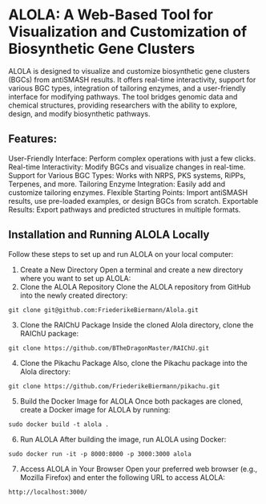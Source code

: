 # ALOLA: A Web-Based Tool for Visualization and Customization of Biosynthetic Gene Clusters
ALOLA is designed to visualize and customize biosynthetic gene clusters (BGCs) from antiSMASH results. It offers real-time interactivity, support for various BGC types, integration of tailoring enzymes, and a user-friendly interface for modifying pathways. The tool bridges genomic data and chemical structures, providing researchers with the ability to explore, design, and modify biosynthetic pathways.

## Features:
User-Friendly Interface: Perform complex operations with just a few clicks.
Real-time Interactivity: Modify BGCs and visualize changes in real-time.
Support for Various BGC Types: Works with NRPS, PKS systems, RiPPs, Terpenes, and more.
Tailoring Enzyme Integration: Easily add and customize tailoring enzymes.
Flexible Starting Points: Import antiSMASH results, use pre-loaded examples, or design BGCs from scratch.
Exportable Results: Export pathways and predicted structures in multiple formats.

## Installation and Running ALOLA Locally

Follow these steps to set up and run ALOLA on your local computer:

1. Create a New Directory
Open a terminal and create a new directory where you want to set up ALOLA:
2. Clone the ALOLA Repository
Clone the ALOLA repository from GitHub into the newly created directory:
```
git clone git@github.com:FriederikeBiermann/Alola.git
```

3. Clone the RAIChU Package
Inside the cloned Alola directory, clone the RAIChU package:
```
git clone https://github.com/BTheDragonMaster/RAIChU.git
```
4. Clone the Pikachu Package
Also, clone the Pikachu package into the Alola directory:
```
git clone https://github.com/FriederikeBiermann/pikachu.git
```
5. Build the Docker Image for ALOLA
Once both packages are cloned, create a Docker image for ALOLA by running:
```
sudo docker build -t alola .
```
6. Run ALOLA
After building the image, run ALOLA using Docker:
```
sudo docker run -it -p 8000:8000 -p 3000:3000 alola
```
7. Access ALOLA in Your Browser
Open your preferred web browser (e.g., Mozilla Firefox) and enter the following URL to access ALOLA:
```
http://localhost:3000/
```
